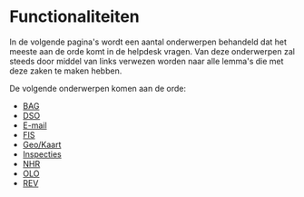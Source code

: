# Functionaliteiten

In de volgende pagina's wordt een aantal onderwerpen behandeld dat het meeste aan de orde komt in de helpdesk vragen. Van deze onderwerpen zal steeds door middel van links verwezen worden naar alle lemma's die met deze zaken te maken hebben.

De volgende onderwerpen komen aan de orde:

* [BAG](/functionaliteiten/bag.md)
* [DSO](/functionaliteiten/dso.md)
* [E-mail](/functionaliteiten/email.md)
* [FIS](/functionaliteiten/fis.md)
* [Geo/Kaart](/functionaliteiten/geo.md)
* [Inspecties](/functionaliteiten/inspecties.md)
* [NHR](/functionaliteiten/nhr.md)
* [OLO](/functionaliteiten/olo.md)
* [REV](/functionaliteiten/rev.md)
